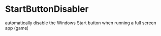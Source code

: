 # StartButtonDisabler
automatically disable the Windows Start button when running a full screen app (game)
